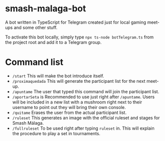 # smash-malaga-bot
A bot written in TypeScript for Telegram created just for local gaming meet-ups and some other stuff.

To activate this bot locally, simply type `npx ts-node botTelegram.ts` from the project root and add it to a Telegram group.

# Command list

- `/start` This will make the bot introduce itself.
- `/proximaquedada` This will generate the participant list for the next meet-up.
- `/apuntame` The user that typed this command will join the participant list.
- `/aportarSeta` is Recommended to use just right after `/apuntame`. Users will be included in a new list with a mushroom right next to their username to point out they will bring their own console.
- `/quitame` Erases the user from the actual participant list.
- `/ruleset` This generates an image with the official ruleset and stages for Smash Málaga.
- `/fullruleset` To be used right after typing `ruleset` in. This will explain the procedure to play a set in tournaments.
